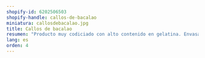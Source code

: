 ```yaml
---
shopify-id: 6202506503
shopify-handle: callos-de-bacalao
miniatura: callosdebacalao.jpg
title: Callos de bacalao
resumen: "Producto muy codiciado con alto contenido en gelatina. Envasado: bandeja de 1 kg aprox."
lang: es
orden: 4
---
```

